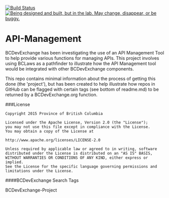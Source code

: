[![Build Status](https://cis.data.gov.bc.ca/view/BCDevExchange/job/UAT-API-Management/badge/icon)](https://cis.data.gov.bc.ca/view/BCDevExchange/job/UAT-API-Management/)
<a rel="Exploration" href="https://github.com/BCDevExchange/docs/blob/master/discussion/projectstates.md"><img alt="Being designed and built, but in the lab. May change, disappear, or be buggy." style="border-width:0" src="http://bcdevexchange.org/badge/2.svg" title="Being designed and built, but in the lab. May change, disappear, or be buggy." /></a>

# API-Management
BCDevExchange has been investigating the use of an API Management Tool to help provide various functions for managing APIs. This project involves using BCLaws as a pathfinder to illustrate how the API Management tool would be integrated with other BCDevExchange components.

This repo contains minimal information about the process of getting this done (the 'project'), but has been created to help illustrate how repos in GitHub can be flagged with certain tags (see bottom of readme.md) to be returned by a BCDevExchange.org function.

###License

```
Copyright 2015 Province of British Columbia

Licensed under the Apache License, Version 2.0 (the "License");
you may not use this file except in compliance with the License.
You may obtain a copy of the License at 

http://www.apache.org/licenses/LICENSE-2.0

Unless required by applicable law or agreed to in writing, software
distributed under the License is distributed on an "AS IS" BASIS,
WITHOUT WARRANTIES OR CONDITIONS OF ANY KIND, either express or implied.
See the License for the specific language governing permissions and
limitations under the License.
```

####BCDevExchange Search Tags

BCDevExchange-Project
